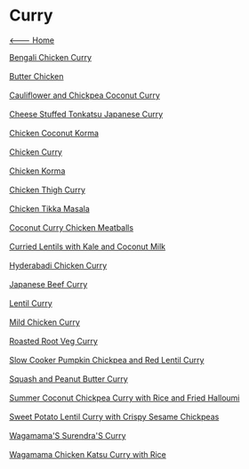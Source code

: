# Curry

[<--- Home](../about.md)

[Bengali Chicken Curry](./bengali-chicken-curry.md)<br><br>
[Butter Chicken](./butter-chicken.md)<br><br>
[Cauliflower and Chickpea Coconut Curry](./cauliflower-and-chickpea-coconut-curry.md)<br><br>
[Cheese Stuffed Tonkatsu Japanese Curry](./cheese-stuffed-tonkatsu-japanese-curry.md)<br><br>
[Chicken Coconut Korma](./chicken-coconut-korma.md)<br><br>
[Chicken Curry](./chicken-curry.md)<br><br>
[Chicken Korma](./chicken-korma.md)<br><br>
[Chicken Thigh Curry](./chicken-thigh-curry.md)<br><br>
[Chicken Tikka Masala](./chicken-tikka-masala.md)<br><br>
[Coconut Curry Chicken Meatballs](./coconut-curry-chicken-meatballs.md)<br><br>
[Curried Lentils with Kale and Coconut Milk](./curried-lentils-with-kale-and-coconut-milk.md)<br><br>
[Hyderabadi Chicken Curry](./hyderabadi-chicken-curry.md)<br><br>
[Japanese Beef Curry](./japanese-beef-curry.md)<br><br>
[Lentil Curry](./lentil-curry.md)<br><br>
[Mild Chicken Curry](./mild-chicken-curry.md)<br><br>
[Roasted Root Veg Curry](./roasted-root-veg-curry.md)<br><br>
[Slow Cooker Pumpkin Chickpea and Red Lentil Curry](./slow-cooker-pumpkin-chickpea-and-red-lentil-curry.md)<br><br>
[Squash and Peanut Butter Curry](./squash-and-peanut-butter-curry.md)<br><br>
[Summer Coconut Chickpea Curry with Rice and Fried Halloumi](./summer-coconut-chickpea-curry-with-rice-and-fried-halloumi.md)<br><br>
[Sweet Potato Lentil Curry with Crispy Sesame Chickpeas](./sweet-potato-lentil-curry-with-crispy-sesame-chickpeas.md)<br><br>
[Wagamama'S Surendra'S Curry](./wagamama's-surendra's-curry.md)<br><br>
[Wagamama Chicken Katsu Curry with Rice](./wagamama-chicken-katsu-curry-with-rice.md)<br><br>
